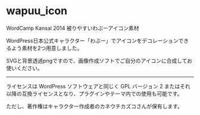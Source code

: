 wapuu_icon
==========

WordCamp Kansai 2014 被りやすいわぷーアイコン素材

WordPress日本公式キャラクター「わぷー」でアイコンをデコレーションできるよう素材を2つ用意しました。

SVGと背景透過pngですので、画像作成ソフトでご自分のアイコンに合成してお使いください。


------  

ライセンスは WordPress ソフトウェアと同じく GPL バージョン 2 またはそれ以降の互換ライセンスとなり、プラグインやテーマ内での使用も可能です。

ただし、著作権はキャラクター作成者のカネウチカズコさんが保有します。
